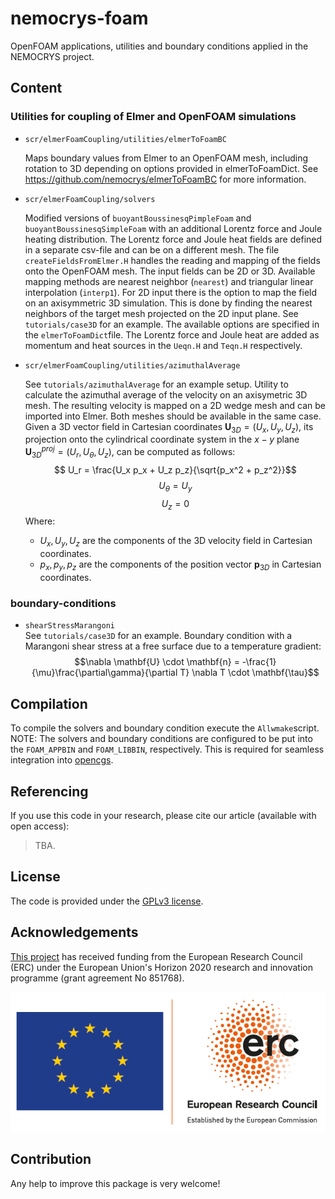 # nemocrys-foam

OpenFOAM applications, utilities and boundary conditions applied in the NEMOCRYS project.

## Content

### Utilities for coupling of Elmer and OpenFOAM simulations

*  `scr/elmerFoamCoupling/utilities/elmerToFoamBC`  

   Maps boundary values from Elmer to an OpenFOAM mesh, including rotation to
3D depending on options provided in elmerToFoamDict. See https://github.com/nemocrys/elmerToFoamBC for more information.



* `scr/elmerFoamCoupling/solvers`  

    Modified versions of `buoyantBoussinesqPimpleFoam` and `buoyantBoussinesqSimpleFoam` with an additional Lorentz force and Joule heating distribution. The Lorentz force and Joule heat fields are defined in a separate csv-file and can be on a different mesh. The file `createFieldsFromElmer.H` handles the reading and mapping of the fields onto the OpenFOAM mesh. 
    The input fields can be 2D or 3D. Available mapping methods are nearest neighbor (`nearest`) and triangular linear interpolation (`interp1`).
For 2D input there is the option to map the field on an axisymmetric 3D simulation. This is done by finding the nearest neighbors of the target mesh projected on the 2D input plane.
See `tutorials/case3D` for an example. The available options are specified in the `elmerToFoamDict`file.
The Lorentz force and Joule heat are added as momentum and heat sources in the `Ueqn.H` and `Teqn.H` respectively.

*  `scr/elmerFoamCoupling/utilities/azimuthalAverage`  

    See `tutorials/azimuthalAverage` for an example setup. Utility to calculate the azimuthal average of the velocity on an axisymetric 3D mesh. The resulting velocity is mapped on a 2D wedge mesh and can be imported into Elmer. Both meshes should be available in the same case. 
    Given a 3D vector field in Cartesian coordinates $\mathbf{U}_{3D} = (U_x, U_y, U_z)$, its projection onto the cylindrical coordinate system in the $x-y$ plane $\mathbf{U}_{3D}^{proj} = (U_{r}, U_{\theta}, U_{z})$, can be computed as follows:
    $$ U_r = \frac{U_x p_x + U_z p_z}{\sqrt{p_x^2 + p_z^2}}$$
    $$ U_{\theta} = U_y $$
    $$ U_z = 0 $$
    Where:
    - $U_x, U_y, U_z$ are the components of the 3D velocity field in Cartesian coordinates.
    - $p_x, p_y, p_z$ are the components of the position vector $\mathbf{p}_{3D}$ in Cartesian coordinates.

### boundary-conditions
* `shearStressMarangoni`  
See `tutorials/case3D` for an example.
Boundary condition with a Marangoni shear stress at a free surface due to a temperature gradient:
$$\nabla \mathbf{U} \cdot \mathbf{n} = -\frac{1}{\mu}\frac{\partial\gamma}{\partial T} \nabla T \cdot \mathbf{\tau}$$ 

## Compilation

To compile the solvers and boundary condition execute the `Allwmake`script. NOTE: The solvers and boundary conditions are configured to be put into the `FOAM_APPBIN` and `FOAM_LIBBIN`, respectively. This is required for seamless integration into [opencgs](https://github.com/nemocrys/opencgs).

## Referencing
If you use this code in your research, please cite our article (available with open access):

> TBA.

## License

The code is provided under the [GPLv3 license](https://www.gnu.org/licenses/gpl-3.0.html).

## Acknowledgements

[This project](https://nemocrys.github.io/) has received funding from the European Research Council (ERC) under the European Union's Horizon 2020 research and innovation programme (grant agreement No 851768).

<img src="https://raw.githubusercontent.com/nemocrys/nemoblock/master/EU-ERC.png">

## Contribution

Any help to improve this package is very welcome!
